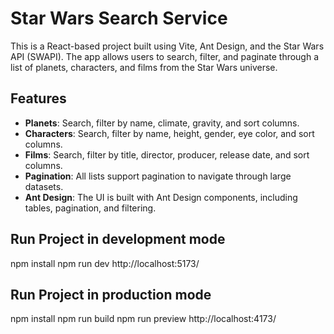 # Star Wars Search Service

This is a React-based project built using Vite, Ant Design, and the Star Wars API (SWAPI). The app allows users to search, filter, and paginate through a list of planets, characters, and films from the Star Wars universe.

## Features

- **Planets**: Search, filter by name, climate, gravity, and sort columns.
- **Characters**: Search, filter by name, height, gender, eye color, and sort columns.
- **Films**: Search, filter by title, director, producer, release date, and sort columns.
- **Pagination**: All lists support pagination to navigate through large datasets.
- **Ant Design**: The UI is built with Ant Design components, including tables, pagination, and filtering.

## Run Project in development mode
npm install
npm run dev
http://localhost:5173/


## Run Project in production mode
npm install
npm run build
npm run preview
http://localhost:4173/


